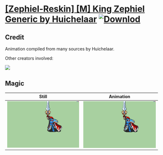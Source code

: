 # [\[Zephiel-Reskin\] \[M\] King Zephiel Generic by Huichelaar](./) [![Downlod](https://img.shields.io/badge/Download--red?style=social&logo=github)](https://minhaskamal.github.io/DownGit/#/home?url=https://github.com/Klokinator/FE-Repo/tree/main/Battle%20Animations%2FInfantry%20-%20Knights%2C%20Generals%2C%20Armors%2F%5BZephiel-Reskin%5D%20%5BM%5D%20King%20Zephiel%20Generic%20by%20Huichelaar%2F6.%20Magic%20(With%20Sword))

## Credit

Animation compiled from many sources by Huichelaar.

Other creators involved:

<img src="./Credits.png" />

## Magic

| Still | Animation |
| :---: | :-------: |
| ![Magic still](./Magic_000.png) | ![Magic animation](./Magic.gif) |
